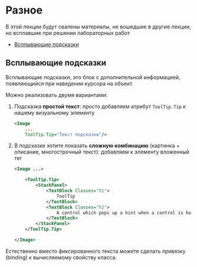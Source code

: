 # Разное

В этой лекции будут свалены материалы, не вошедшие в другие лекции, но всплавшие при решении лабораторных работ

* [Всплывающие подсказки](#всплывающие-подсказки)

<!-- TODO 
- контекстное меню 
- валидация полей
- маска ввода
- чекбокс
- размер файла
-->

## Всплывающие подсказки

Всплывающие подсказки, это блок с дополнительной информацией, появляющийся при наведении курсора на объект.

Можно реализовать двумя вариантами:

1. Подсказка **простой текст**: просто добавляем атрибут `ToolTip.Tip` к нашему визуальному элементу

    ```xml
    <Image
        ...
        ToolTip.Tip="Текст подсказки"/>
    ```

1. В подсказке хотите показать **сложную комбинацию** (картинка + описание, многострочный текст): добавляем к элементу вложенный тег

    ```xml
    <Image ...>

        <ToolTip.Tip>
            <StackPanel>
                <TextBlock Classes="h1">
                    ToolTip
                </TextBlock>
                <TextBlock Classes="h2">
                    A control which pops up a hint when a control is hovered
                </TextBlock>
            </StackPanel>
        </ToolTip.Tip>

    </Image>
    ```

Естественно вместо фиксированного текста можете сделать привязку (binding) к вычисляемому свойству класса.